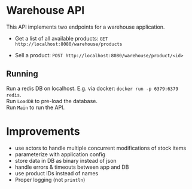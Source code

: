 # Warehouse API

This API implements two endpoints for a warehouse application.

- Get a list of all available products: `GET http://localhost:8080/warehouse/products`

- Sell a product: `POST http://localhost:8080/warehouse/product/<id>`

## Running

Run a redis DB on localhost. E.g. via docker: `docker run -p 6379:6379 redis`.  
Run `LoadDB` to pre-load the database.  
Run `Main` to run the API.  

# Improvements

- use actors to handle multiple concurrent modifications of stock items
- parameterize with application config
- store data in DB as binary instead of json
- handle errors & timeouts between app and DB
- use product IDs instead of names
- Proper logging (not `println`)
